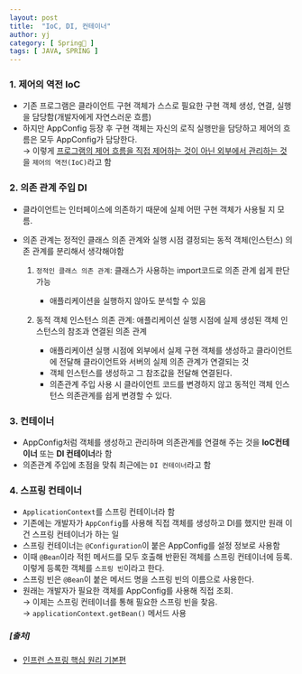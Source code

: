 ```yaml
---
layout: post
title:  "IoC, DI, 컨테이너"
author: yj
category: [ Spring🌱 ]
tags: [ JAVA, SPRING ]
---
```


### 1. 제어의 역전 IoC
- 기존 프로그램은 클라이언트 구현 객체가 스스로 필요한 구현 객체 생성, 연결, 실행을 담당함(개발자에게 자연스러운 흐름)
- 하지만 AppConfig 등장 후 구현 객체는 자신의 로직 실행만을 담당하고 제어의 흐름은 모두 AppConfig가 담당한다. <br/>
→ 이렇게 <a href="#">프로그램의 제어 흐름을 직접 제어하는 것이 아닌 외부에서 관리하는 것</a>을 `제어의 역전(IoC)`라고 함

### 2. 의존 관계 주입 DI
- 클라이언트는 인터페이스에 의존하기 때문에 실제 어떤 구현 객체가 사용될 지 모름.
- 의존 관계는 정적인 클래스 의존 관계와 실행 시점 결정되는 동적 객체(인스턴스) 의존 관계를 분리해서 생각해야함

    1. `정적인 클래스 의존 관계`: 클래스가 사용하는 import코드로 의존 관계 쉽게 판단 가능
        - 애플리케이션을 실행하지 않아도 분석할 수 있음

    2. 동적 객체 인스턴스 의존 관계: 애플리케이션 실행 시점에 실제 생성된 객체 인스턴스의 참조과 연결된 의존 관계
        - 애플리케이션 실행 시점에 외부에서 실제 구현 객체를 생성하고 클라이언트에 전달해 클라이언트와 서버의 실제 의존 관계가 연결되는 것
        - 객체 인스턴스를 생성하고 그 참조값을 전달해 연결된다.
        - 의존관계 주입 사용 시 클라이언트 코드를 변경하지 않고 동적인 객체 인스턴스 의존관계를 쉽게 변경할 수 있다.

### 3. 컨테이너
- AppConfig처럼 객체를 생성하고 관리하며 의존관계를 연결해 주는 것을 **IoC컨테이너** 또는 **DI 컨테이너**라 함
- 의존관계 주입에 초점을 맞춰 최근에는 `DI 컨테이너`라고 함

### 4. 스프링 컨테이너
- `ApplicationContext`를 스프링 컨테이너라 함
- 기존에는 개발자가 `AppConfig`를 사용해 직접 객체를 생성하고 DI를 했지만 원래 이건 스프링 컨테이너가 하는 일
- 스프링 컨테이너는 `@Configuration`이 붙은 AppConfig를 설정 정보로 사용함
- 이때 `@Bean`이라 적힌 메서드를 모두 호출해 반환된 객체를 스프링 컨테이너에 등록.
이렇게 등록한 객체를 `스프링 빈`이라고 한다.
- 스프링 빈은 `@Bean`이 붙은 메서드 명을 스프링 빈의 이름으로 사용한다.<br/>
- 원래는 개발자가 필요한 객체를 AppConfig를 사용해 직접 조회.<br/>
    → 이제는 스프링 컨테이너를 통해 필요한 스프링 빈을 찾음.<br/>
    → `applicationContext.getBean()` 메서드 사용<br/>

##### [출처]
- [인프런 스프링 핵심 원리 기본편](https://www.inflearn.com/course/%EC%8A%A4%ED%94%84%EB%A7%81-%ED%95%B5%EC%8B%AC-%EC%9B%90%EB%A6%AC-%EA%B8%B0%EB%B3%B8%ED%8E%B8)